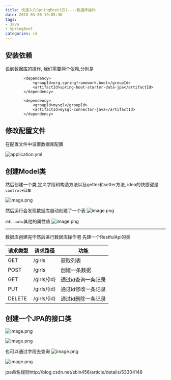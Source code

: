 ```yaml
---
title: 快速入门SpringBoot(四)----数据库操作
date: 2018-03-06 19:05:36
tags:
- Java
- SpringBoot
categories: rd
---
```

## 安装依赖
说到数据库的操作, 我们需要两个依赖,分别是
```
        <dependency>
            <groupId>org.springframework.boot</groupId>
            <artifactId>spring-boot-starter-data-jpa</artifactId>
        </dependency>

        <dependency>
            <groupId>mysql</groupId>
            <artifactId>mysql-connector-java</artifactId>
        </dependency>
```

## 修改配置文件
在配置文件中设置数据库配置

![application.yml](http://upload-images.jianshu.io/upload_images/2663172-f6d4473cead7d0b9.png?imageMogr2/auto-orient/strip%7CimageView2/2/w/1240)

## 创建Model类
然后创建一个类,定义字段和构造方法以及getter和setter方法, idea的快捷键是`control+回车`

![image.png](http://upload-images.jianshu.io/upload_images/2663172-d1816f5484e0a44b.png?imageMogr2/auto-orient/strip%7CimageView2/2/w/1240)

然后运行会发现数据库自动创建了一个表
![image.png](http://upload-images.jianshu.io/upload_images/2663172-c4ef149c0b1666d5.png?imageMogr2/auto-orient/strip%7CimageView2/2/w/1240)

`ddl-auto`其他的属性值
![image.png](http://upload-images.jianshu.io/upload_images/2663172-fbe1f52db1dc262b.png?imageMogr2/auto-orient/strip%7CimageView2/2/w/1240)

***
数据库创建完毕然后进行数据库操作吧
先建一个RestfulApi的类

|请求类型|请求路径|功能|
|--|--|--|
|GET|/girls|获取列表|
|POST|/girls|创建一条数据|
|GET|/girls/{id}|通过id查询一条记录|
|PUT|/girls/{id}|通过id修改一条记录|
|DELETE|/girls/{id}|通过id删除一条记录|

## 创建一个JPA的接口类
![image.png](http://upload-images.jianshu.io/upload_images/2663172-f2b70cb2a344403a.png?imageMogr2/auto-orient/strip%7CimageView2/2/w/1240)

![image.png](http://upload-images.jianshu.io/upload_images/2663172-f87a913ac665fae4.png?imageMogr2/auto-orient/strip%7CimageView2/2/w/1240)

也可以通过字段去查询
![image.png](http://upload-images.jianshu.io/upload_images/2663172-ca98c153ac1b6a2d.png?imageMogr2/auto-orient/strip%7CimageView2/2/w/1240)

![image.png](http://upload-images.jianshu.io/upload_images/2663172-ab38480420a05907.png?imageMogr2/auto-orient/strip%7CimageView2/2/w/1240)

jpa命名规则http://blog.csdn.net/sbin456/article/details/53304148